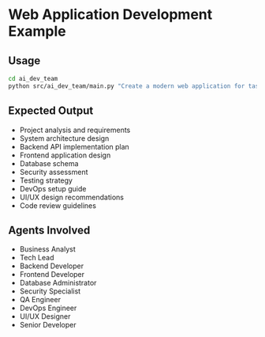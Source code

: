 # Web Application Development Example

## Usage
```bash
cd ai_dev_team
python src/ai_dev_team/main.py "Create a modern web application for task management with user authentication, real-time updates, and mobile responsiveness. Include features like project creation, task assignment, progress tracking, and team collaboration tools."
```

## Expected Output
- Project analysis and requirements
- System architecture design
- Backend API implementation plan
- Frontend application design
- Database schema
- Security assessment
- Testing strategy
- DevOps setup guide
- UI/UX design recommendations
- Code review guidelines

## Agents Involved
- Business Analyst
- Tech Lead
- Backend Developer
- Frontend Developer
- Database Administrator
- Security Specialist
- QA Engineer
- DevOps Engineer
- UI/UX Designer
- Senior Developer
